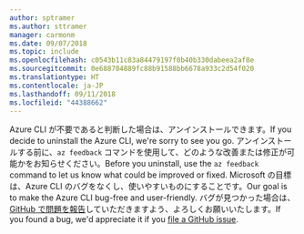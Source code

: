 ```yaml
---
author: sptramer
ms.author: sttramer
manager: carmonm
ms.date: 09/07/2018
ms.topic: include
ms.openlocfilehash: c0543b11c83a84479197f0b40b330dabeea2af8e
ms.sourcegitcommit: 0e688704889fc88b91588bb6678a933c2d54f020
ms.translationtype: HT
ms.contentlocale: ja-JP
ms.lasthandoff: 09/11/2018
ms.locfileid: "44388662"
---
```

<span data-ttu-id="66b4b-101">Azure CLI が不要であると判断した場合は、アンインストールできます。</span><span class="sxs-lookup"><span data-stu-id="66b4b-101">If you decide to uninstall the Azure CLI, we're sorry to see you go.</span></span> <span data-ttu-id="66b4b-102">アンインストールする前に、`az feedback` コマンドを使用して、どのような改善または修正が可能かをお知らせください。</span><span class="sxs-lookup"><span data-stu-id="66b4b-102">Before you uninstall, use the `az feedback` command to let us know what could be improved or fixed.</span></span> <span data-ttu-id="66b4b-103">Microsoft の目標は、Azure CLI のバグをなくし、使いやすいものにすることです。</span><span class="sxs-lookup"><span data-stu-id="66b4b-103">Our goal is to make the Azure CLI bug-free and user-friendly.</span></span> <span data-ttu-id="66b4b-104">バグが見つかった場合は、[GitHub で問題を報告](https://github.com/Azure/azure-cli/issues)していただきますよう、よろしくお願いいたします。</span><span class="sxs-lookup"><span data-stu-id="66b4b-104">If you found a bug, we'd appreciate it if you [file a GitHub issue](https://github.com/Azure/azure-cli/issues).</span></span>
